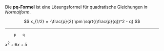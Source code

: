 Die **pq-Formel** ist eine Lösungsformel für quadratische Gleichungen _in Normalform_.

$$
x_{1/2} = -\frac{p}{2} \pm \sqrt{(\frac{p}{q})^2 - q}
$$

---

```
    p   q
```
$x^2 + 6x + 5$
